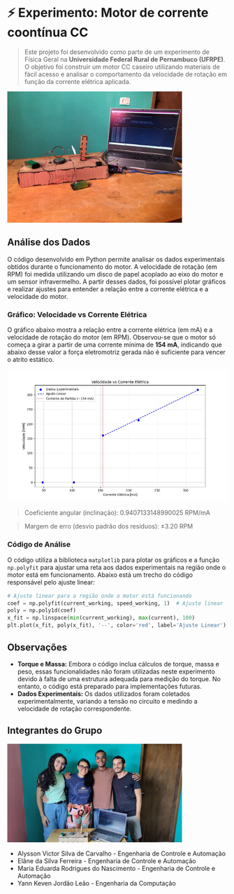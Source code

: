 #  ⚡ Experimento: Motor de corrente coontínua CC

> Este projeto foi desenvolvido como parte de um experimento de Física Geral na **Universidade Federal Rural de Pernambuco (UFRPE)**. O objetivo foi construir um motor CC caseiro utilizando materiais de fácil acesso e analisar o comportamento da velocidade de rotação em função da corrente elétrica aplicada.

<img src="_assets/Motor.jpg" alt="Imagem do motor construído" width="400">

## Análise dos Dados

O código desenvolvido em Python permite analisar os dados experimentais obtidos durante o funcionamento do motor. A velocidade de rotação (em RPM) foi medida utilizando um disco de papel acoplado ao eixo do motor e um sensor infravermelho. A partir desses dados, foi possível plotar gráficos e realizar ajustes para entender a relação entre a corrente elétrica e a velocidade do motor.

### Gráfico: Velocidade vs Corrente Elétrica

O gráfico abaixo mostra a relação entre a corrente elétrica (em mA) e a velocidade de rotação do motor (em RPM). Observou-se que o motor só começa a girar a partir de uma corrente mínima de **154 mA**, indicando que abaixo desse valor a força eletromotriz gerada não é suficiente para vencer o atrito estático.

<img src="_assets/Velocidade_vs_Corrente.jpg" alt="Gráfico: Velocidade vs Corrente Elétrica" width="600">

> Coeficiente angular (inclinação): 0.9407133148990025 RPM/mA

> Margem de erro (desvio padrão dos resíduos): ±3.20 RPM

### Código de Análise

O código utiliza a biblioteca `matplotlib` para plotar os gráficos e a função `np.polyfit` para ajustar uma reta aos dados experimentais na região onde o motor está em funcionamento. Abaixo está um trecho do código responsável pelo ajuste linear:

```python
# Ajuste linear para a região onde o motor está funcionando
coef = np.polyfit(current_working, speed_working, 1)  # Ajuste linear
poly = np.poly1d(coef)
x_fit = np.linspace(min(current_working), max(current), 100)
plt.plot(x_fit, poly(x_fit), '--', color='red', label='Ajuste Linear')
```

## Observações

- **Torque e Massa:** Embora o código inclua cálculos de torque, massa e peso, essas funcionalidades não foram utilizadas neste experimento devido à falta de uma estrutura adequada para medição do torque. No entanto, o código está preparado para implementações futuras.
- **Dados Experimentais:** Os dados utilizados foram coletados experimentalmente, variando a tensão no circuito e medindo a velocidade de rotação correspondente.

## Integrantes do Grupo

   <img src="_assets/Integrantes.jpg" alt="Integrantes do grupo" width="400">

- Alysson Victor Silva de Carvalho - Engenharia de Controle e Automação
- Elâne da Silva Ferreira - Engenharia de Controle e Automação
- Maria Eduarda Rodrigues do Nascimento - Engenharia de Controle e Automação
- Yann Keven Jordão Leão - Engenharia da Computação
